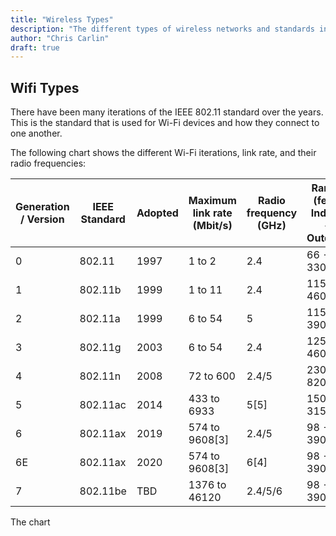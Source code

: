 ```yaml
---
title: "Wireless Types"
description: "The different types of wireless networks and standards in networking"
author: "Chris Carlin"
draft: true
---
```


## Wifi Types

There have been many iterations of the IEEE 802.11 standard over the years. This is the standard that is used for Wi-Fi devices and how they connect to one another. 

The following chart shows the different Wi-Fi iterations, link rate, and their radio frequencies:

| Generation / Version |	IEEE Standard	| Adopted |	Maximum link rate (Mbit/s)	| Radio frequency (GHz) | Range (feet) Indoor - Outdoor|
| ---| ---      | ---  | ---              | ---     | --- |
| 0	 | 802.11	  | 1997 | 1 to 2           |	2.4     |  66 - 330 |
| 1	 | 802.11b	| 1999 | 1 to 11          |	2.4     | 115 - 460 |
| 2	 | 802.11a	| 1999 | 6 to 54          |	5       | 115 - 390 |
| 3	 | 802.11g	| 2003 | 6 to 54          |	2.4     | 125 - 460 |
| 4	 | 802.11n	| 2008 | 72 to 600	      | 2.4/5   | 230 - 820 |
| 5	 | 802.11ac |	2014 | 433 to 6933	    | 5[5]    | 150 - 315 |
| 6	 | 802.11ax | 2019 | 574 to 9608[3]   | 2.4/5   |  98 - 390 |
| 6E | 802.11ax |	2020 | 574 to 9608[3]	  | 6[4]    |  98 - 390 |
| 7  | 802.11be	| TBD  | 1376 to 46120	  | 2.4/5/6 |  98 - 390 | 

The chart 